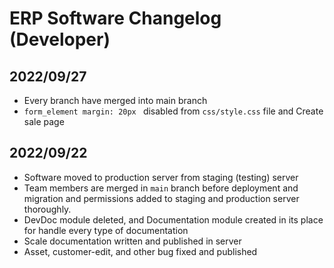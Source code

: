 # ERP Software Changelog (Developer)


## 2022/09/27
- Every branch have merged into main branch
- `form_element margin: 20px ` disabled from `css/style.css` file and Create sale page

## 2022/09/22

- Software moved to production server from staging (testing) server
- Team members are merged in `main` branch before deployment and migration and permissions added to staging and production server thoroughly. 
- DevDoc module deleted, and Documentation module created in its place for handle every type of documentation
- Scale documentation written and published in server
- Asset, customer-edit, and other bug fixed and published


